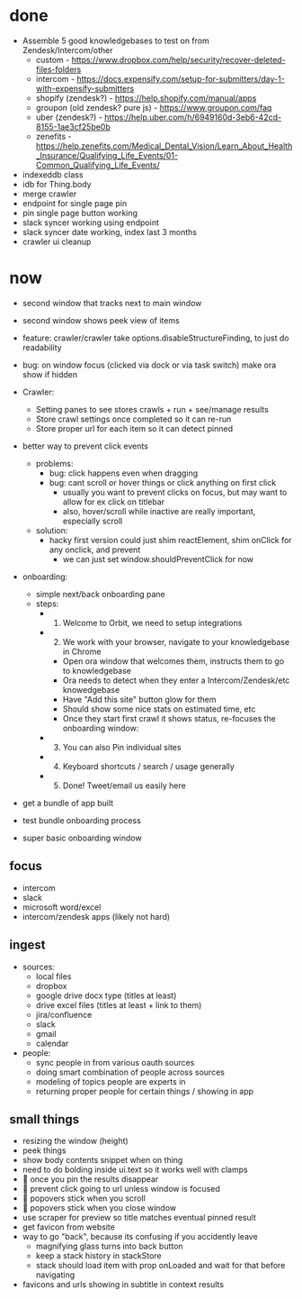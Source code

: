 # done

* Assemble 5 good knowledgebases to test on from Zendesk/Intercom/other
  * custom - https://www.dropbox.com/help/security/recover-deleted-files-folders
  * intercom -
    https://docs.expensify.com/setup-for-submitters/day-1-with-expensify-submitters
  * shopify (zendesk?) - https://help.shopify.com/manual/apps
  * groupon (old zendesk? pure js) - https://www.groupon.com/faq
  * uber (zendesk?) -
    https://help.uber.com/h/6949160d-3eb6-42cd-8155-1ae3cf25be0b
  * zenefits -
    https://help.zenefits.com/Medical_Dental_Vision/Learn_About_Health_Insurance/Qualifying_Life_Events/01-Common_Qualifying_Life_Events/
* indexeddb class
* idb for Thing.body
* merge crawler
* endpoint for single page pin
* pin single page button working
* slack syncer working using endpoint
* slack syncer date working, index last 3 months
* crawler ui cleanup

# now

* second window that tracks next to main window
* second window shows peek view of items

* feature: crawler/crawler take options.disableStructureFinding, to just do
  readability
* bug: on window focus (clicked via dock or via task switch) make ora show if
  hidden
* Crawler:
  * Setting panes to see stores crawls + run + see/manage results
  * Store crawl settings once completed so it can re-run
  * Store proper url for each item so it can detect pinned
* better way to prevent click events
  * problems:
    * bug: click happens even when dragging
    * bug: cant scroll or hover things or click anything on first click
      * usually you want to prevent clicks on focus, but may want to allow for
        ex click on titlebar
      * also, hover/scroll while inactive are really important, especially
        scroll
  * solution:
    * hacky first version could just shim reactElement, shim onClick for any
      onclick, and prevent
      * we can just set window.shouldPreventClick for now
* onboarding:
  * simple next/back onboarding pane
  * steps:
    * 1. Welcome to Orbit, we need to setup integrations
    * 2. We work with your browser, navigate to your knowledgebase in Chrome
      * Open ora window that welcomes them, instructs them to go to
        knowledgebase
      * Ora needs to detect when they enter a Intercom/Zendesk/etc knowedgebase
      * Have "Add this site" button glow for them
      * Should show some nice stats on estimated time, etc
      * Once they start first crawl it shows status, re-focuses the onboarding
        window:
    * 3. You can also Pin individual sites
    * 4. Keyboard shortcuts / search / usage generally
    * 5. Done! Tweet/email us easily here
* get a bundle of app built
* test bundle onboarding process
* super basic onboarding window

## focus

* intercom
* slack
* microsoft word/excel
* intercom/zendesk apps (likely not hard)

## ingest

* sources:
  * local files
  * dropbox
  * google drive docx type (titles at least)
  * drive excel files (titles at least + link to them)
  * jira/confluence
  * slack
  * gmail
  * calendar
* people:
  * sync people in from various oauth sources
  * doing smart combination of people across sources
  * modeling of topics people are experts in
  * returning proper people for certain things / showing in app

## small things

* resizing the window (height)
* peek things
* show body contents snippet when on thing
* need to do bolding inside ui.text so it works well with clamps
* :bug: once you pin the results disappear
* :bug: prevent click going to url unless window is focused
* :bug: popovers stick when you scroll
* :bug: popovers stick when you close window
* use scraper for preview so title matches eventual pinned result
* get favicon from website
* way to go "back", because its confusing if you accidently leave
  * magnifying glass turns into back button
  * keep a stack history in stackStore
  * stack should load item with prop onLoaded and wait for that before
    navigating
* favicons and urls showing in subtitle in context results
